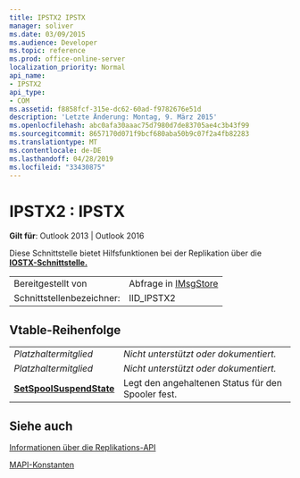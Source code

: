 ```yaml
---
title: IPSTX2 IPSTX
manager: soliver
ms.date: 03/09/2015
ms.audience: Developer
ms.topic: reference
ms.prod: office-online-server
localization_priority: Normal
api_name:
- IPSTX2
api_type:
- COM
ms.assetid: f8858fcf-315e-dc62-60ad-f9782676e51d
description: 'Letzte Änderung: Montag, 9. März 2015'
ms.openlocfilehash: abc0afa30aaac75d7980d7de83705ae4c3b43f99
ms.sourcegitcommit: 8657170d071f9bcf680aba50b9c07f2a4fb82283
ms.translationtype: MT
ms.contentlocale: de-DE
ms.lasthandoff: 04/28/2019
ms.locfileid: "33430875"
---
```

# <a name="ipstx2--ipstx"></a>IPSTX2 : IPSTX

  
  
**Gilt für**: Outlook 2013 | Outlook 2016 
  
Diese Schnittstelle bietet Hilfsfunktionen bei der Replikation über die **[IOSTX-Schnittstelle.](iostxiunknown.md)** 
  
|||
|:-----|:-----|
|Bereitgestellt von  <br/> |Abfrage in [IMsgStore](imsgstoreimapiprop.md) <br/> |
|Schnittstellenbezeichner:  <br/> |IID_IPSTX2  <br/> |
   
## <a name="vtable-order"></a>Vtable-Reihenfolge

|||
|:-----|:-----|
| *Platzhaltermitglied*  <br/> | *Nicht unterstützt oder dokumentiert.*  <br/> |
| *Platzhaltermitglied*  <br/> | *Nicht unterstützt oder dokumentiert.*  <br/> |
|**[SetSpoolSuspendState](ipstx2-setspoolsuspendstate.md)** <br/> |Legt den angehaltenen Status für den Spooler fest.  <br/> |
   
## <a name="see-also"></a>Siehe auch



[Informationen über die Replikations-API](about-the-replication-api.md)
  
[MAPI-Konstanten](mapi-constants.md)

